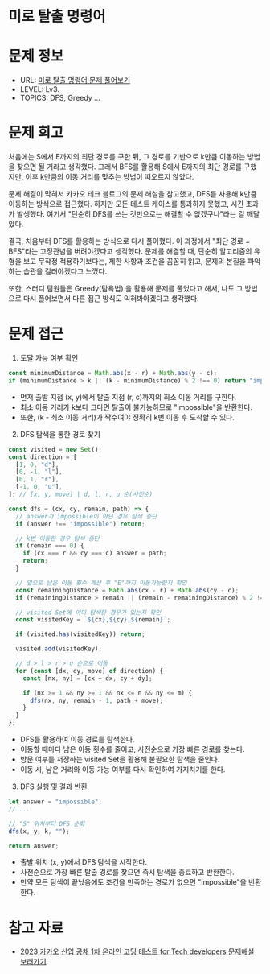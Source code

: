 # 미로 탈출 명령어

# 문제 정보

- URL: [미로 탈출 명령어 문제 풀어보기](https://school.programmers.co.kr/learn/courses/30/lessons/150365)
- LEVEL: Lv3.
- TOPICS: DFS, Greedy ...

# 문제 회고

처음에는 S에서 E까지의 최단 경로를 구한 뒤, 그 경로를 기반으로 k만큼 이동하는 방법을 찾으면 될 거라고 생각했다. 그래서 BFS를 활용해 S에서 E까지의 최단 경로를 구했지만, 이후 k만큼의 이동 거리를 맞추는 방법이 떠오르지 않았다.

문제 해결이 막혀서 카카오 테크 블로그의 문제 해설을 참고했고, DFS를 사용해 k만큼 이동하는 방식으로 접근했다. 하지만 모든 테스트 케이스를 통과하지 못했고, 시간 초과가 발생했다. 여기서 "단순히 DFS를 쓰는 것만으로는 해결할 수 없겠구나"라는 걸 깨달았다.

결국, 처음부터 DFS를 활용하는 방식으로 다시 풀이했다. 이 과정에서 "최단 경로 = BFS"라는 고정관념을 버려야겠다고 생각했다. 문제를 해결할 때, 단순히 알고리즘의 유형을 보고 무작정 적용하기보다는, 제한 사항과 조건을 꼼꼼히 읽고, 문제의 본질을 파악하는 습관을 길러야겠다고 느꼈다.

또한, 스터디 팀원들은 Greedy(탐욕법) 을 활용해 문제를 풀었다고 해서, 나도 그 방법으로 다시 풀어보면서 다른 접근 방식도 익혀봐야겠다고 생각했다.

# 문제 접근

1. 도달 가능 여부 확인

```typescript
const minimumDistance = Math.abs(x - r) + Math.abs(y - c);
if (minimumDistance > k || (k - minimumDistance) % 2 !== 0) return "impossible";
```

- 먼저 출발 지점 (x, y)에서 탈출 지점 (r, c)까지의 최소 이동 거리를 구한다.
- 최소 이동 거리가 k보다 크다면 탈출이 불가능하므로 "impossible"을 반환한다.
- 또한, (k - 최소 이동 거리)가 짝수여야 정확히 k번 이동 후 도착할 수 있다.

2. DFS 탐색을 통한 경로 찾기

```typescript
const visited = new Set();
const direction = [
  [1, 0, "d"],
  [0, -1, "l"],
  [0, 1, "r"],
  [-1, 0, "u"],
]; // [x, y, move] | d, l, r, u 순(사전순)

const dfs = (cx, cy, remain, path) => {
  // answer가 impossible이 아닌 경우 탐색 중단
  if (answer !== "impossible") return;

  // k번 이동한 경우 탐색 중단
  if (remain === 0) {
    if (cx === r && cy === c) answer = path;
    return;
  }

  // 앞으로 남은 이동 횟수 계산 후 "E"까지 이동가능한지 확인
  const remainingDistance = Math.abs(cx - r) + Math.abs(cy - c);
  if (remainingDistance > remain || (remain - remainingDistance) % 2 !== 0) return;

  // visited Set에 이미 탐색한 경우가 있는지 확인
  const visitedKey = `${cx},${cy},${remain}`;

  if (visited.has(visitedKey)) return;

  visited.add(visitedKey);

  // d > l > r > u 순으로 이동
  for (const [dx, dy, move] of direction) {
    const [nx, ny] = [cx + dx, cy + dy];

    if (nx >= 1 && ny >= 1 && nx <= n && ny <= m) {
      dfs(nx, ny, remain - 1, path + move);
    }
  }
};
```

- DFS를 활용하여 이동 경로를 탐색한다.
- 이동할 때마다 남은 이동 횟수를 줄이고, 사전순으로 가장 빠른 경로를 찾는다.
- 방문 여부를 저장하는 visited Set을 활용해 불필요한 탐색을 줄인다.
- 이동 시, 남은 거리와 이동 가능 여부를 다시 확인하여 가지치기를 한다.

3. DFS 실행 및 결과 반환

```typescript
let answer = "impossible";
// ...

// "S" 위치부터 DFS 순회
dfs(x, y, k, "");

return answer;
```

- 출발 위치 (x, y)에서 DFS 탐색을 시작한다.
- 사전순으로 가장 빠른 탈출 경로를 찾으면 즉시 탐색을 종료하고 반환한다.
- 만약 모든 탐색이 끝났음에도 조건을 만족하는 경로가 없으면 "impossible"을 반환한다.

# 참고 자료

- [2023 카카오 신입 공채 1차 온라인 코딩 테스트 for Tech developers 문제해설 보러가기](https://tech.kakao.com/posts/567)
